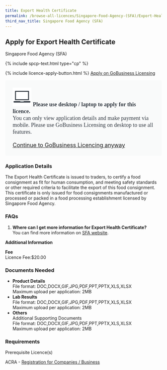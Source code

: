 ```yaml
---
title: Export Health Certificate
permalink: /browse-all-licences/Singapore-Food-Agency-(SFA)/Export-Health-Certificate
third_nav_title: Singapore Food Agency (SFA)
---
```


## Apply for Export Health Certificate

Singapore Food Agency (SFA)

{% include spcp-text.html type="cp" %}

{% include licence-apply-button.html %}
<a class="btn" id = "desktopNotice" href="https://licence1.business.gov.sg/licence1/neweadvisor/showSelectedLicence.action?redirection=true&selectedLicenceIds=201301070000159" target="_blank" rel="noopener">Apply on GoBusiness Licensing</a>
<div id = "mobileNotice" style="background: #F9FAFA; border-radius: 5px; width: auto; height: auto; padding: 24px 24px; font-size: 18px; color: #313840;">
<img src="/images/laptop.svg" alt="" style="height: 60px; width: 60px; margin-left: 0px;">
<span style="font-weight: bold; font-family: hknova-bold; font-size: 18px; ">Please use desktop / laptop to apply for this licence.</span><br>
<span style="font-family: hknova-regular;">You can only view application details and make payment via mobile. Please use GoBusiness Licensing on desktop to use all features.</span><br><br>
<a id="mobileNotice" href="https://licence1.business.gov.sg/licence1/neweadvisor/showSelectedLicence.action?redirection=true&selectedLicenceIds=201301070000159" target="_blank" rel="noopener">Continue to GoBusiness Licencing anyway</a>
</div>

<H3>Application Details</H3>

<p>The Export Health Certificate is issued to traders, to certify a food consignment as fit for human consumption, and meeting safety standards or other required criteria to facilitate the export of this food consignment. This certificate is only issued for food consignments manufactured or processed or packed in a food processing establishment licensed by Singapore Food Agency.</p>
<h3>FAQs</h3>
<ol>
<li><strong>Where can I get more information for Export Health Certificate?</strong> <br />You can find more information on <a href="https://www.sfa.gov.sg/food-import-export/commercial-food-exports" target="_blank" rel="noopener">SFA website</a>.</li>
</ol>

<strong>Additional Information</strong>

<p><strong>Fee</strong><br>
 Licence Fee:$20.00<br></p>

<H3>Documents Needed</H3>

<ul>
 <li><strong>Product Details</strong><br />File format: DOC,DOCX,GIF,JPG,PDF,PPT,PPTX,XLS,XLSX<br />Maximum upload per application: 2MB</li>
 <li><strong>Lab Results<br /></strong>File format: DOC,DOCX,GIF,JPG,PDF,PPT,PPTX,XLS,XLSX<br />Maximum upload per application: 2MB<strong><br /></strong></li>
 <li><strong>Others</strong><br />Additional Supporting Documents<br />File format: DOC,DOCX,GIF,JPG,PDF,PPT,PPTX,XLS,XLSX<br />Maximum upload per application: 2MB</li>
 </ul>

<H3>Requirements</H3>

<p>Prerequisite Licence(s)</p>
 <p>ACRA - <a href="https://www.acra.gov.sg/Home/" target="_blank" rel="noopener">Registration for Companies / Business</a></p>

